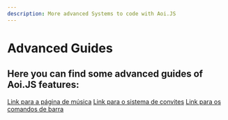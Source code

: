```yaml
---
description: More advanced Systems to code with Aoi.JS
---
```


# Advanced Guides

## Here you can find some advanced guides of Aoi.JS features:

[Link para a página de música](music.md)
[Link para o sistema de convites](invite-system.md)
[Link para os comandos de barra](slash-commands.md)

